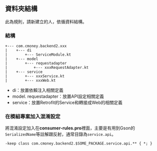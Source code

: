 ## 資料夾結構

此為規則，請新建立的人，依循資料結構。

### 結構

```
+--- com.cmoney.backend2.xxx
|    +--- di
|        +--- ServiceModule.kt
|    +--- model
|        +--- requestadapter
|            +--- xxxRequestAdapter.kt
|    +--- service
|        +--- xxxService.kt
|        +--- xxxWeb.kt
```

- di：放置依賴注入相關定義
- model. requestadapter：放置API設定相關定義
- service：放置Retrofit的Service和轉接成Web的相關定義

### 在模組專案加入混淆設定

將混淆設定加入在**consumer-rules.pro**裡面，主要是有用到Gson的`SerializedName`等註解跟反射，通常目錄為`service.api`。

```
-keep class com.cmoney.backend2.$SOME_PACKAGE.service.api.** { *; }
```